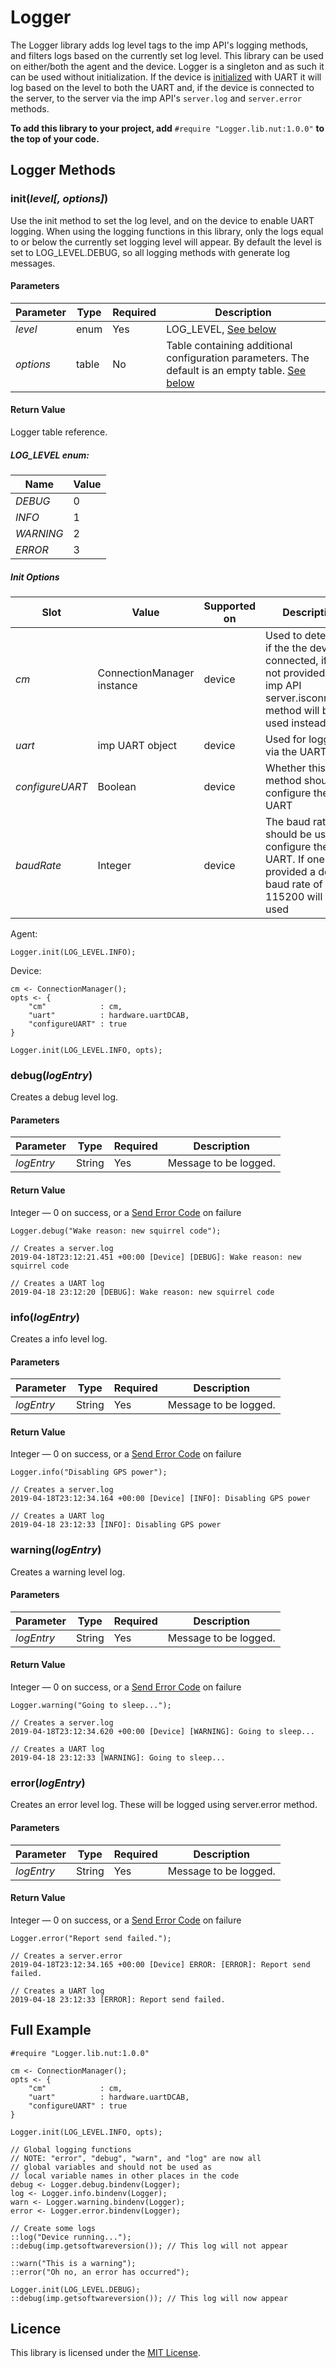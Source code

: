 # Logger #

The Logger library adds log level tags to the imp API's logging methods, and filters logs based on the currently set log level. This library can be used on either/both the agent and the device. Logger is a singleton and as such it can be used without initialization. If the device is [initialized](#initlevel-options) with UART it will log based on the level to both the UART and, if the device is connected to the server, to the server via the imp API's `server.log` and `server.error` methods. 

**To add this library to your project, add** `#require "Logger.lib.nut:1.0.0"` **to the top of your code.**

## Logger Methods ##

### init(*level[, options]*) ###

Use the init method to set the log level, and on the device to enable UART logging. When using the logging functions in this library, only the logs equal to or below the currently set logging level will appear. By default the level is set to LOG_LEVEL.DEBUG, so all logging methods with generate log messages.

#### Parameters ####

| Parameter | Type | Required | Description |
| --- | --- | --- | --- |
| *level* | enum | Yes | LOG_LEVEL, [See below](#log_level-enum) |  
| *options* | table | No | Table containing additional configuration parameters. The default is an empty table. [See below](#init-options) |

#### Return Value ####

Logger table reference.

##### LOG_LEVEL enum: ##### 

| Name | Value |
| --- | --- |
| *DEBUG* | 0 |
| *INFO* | 1 |
| *WARNING* | 2 |
| *ERROR* | 3 |

##### Init Options #####

| Slot | Value | Supported on | Description | 
| --- | --- | --- | --- |
| *cm* | ConnectionManager instance | device | Used to determine if the the device is connected, if cm is not provided the imp API server.isconnected method will be used instead | 
| *uart* | imp UART object | device |  Used for logging via the UART |
| *configureUART* | Boolean | device | Whether this method should configure the UART |
| *baudRate* | Integer | device | The baud rate that should be used to configure the UART. If one is not provided a default baud rate of 115200 will be used |

Agent:
```squirrel
Logger.init(LOG_LEVEL.INFO);
```

Device:
```squirrel
cm <- ConnectionManager();
opts <- {
    "cm"            : cm, 
    "uart"          : hardware.uartDCAB,
    "configureUART" : true
}

Logger.init(LOG_LEVEL.INFO, opts);
```

### debug(*logEntry*) ###

Creates a debug level log.

#### Parameters ####

| Parameter | Type | Required | Description |
| --- | --- | --- | --- |
| *logEntry* | String | Yes | Message to be logged. |  

#### Return Value ####

Integer — 0 on success, or a [Send Error Code](https://developer.electricimp.com/api/server) on failure

```
Logger.debug("Wake reason: new squirrel code");

// Creates a server.log
2019-04-18T23:12:21.451 +00:00 [Device] [DEBUG]: Wake reason: new squirrel code

// Creates a UART log 
2019-04-18 23:12:20 [DEBUG]: Wake reason: new squirrel code
```

### info(*logEntry*) ###

Creates a info level log.

#### Parameters ####

| Parameter | Type | Required | Description |
| --- | --- | --- | --- |
| *logEntry* | String | Yes | Message to be logged. |  

#### Return Value ####

Integer — 0 on success, or a [Send Error Code](https://developer.electricimp.com/api/server) on failure

```
Logger.info("Disabling GPS power");

// Creates a server.log
2019-04-18T23:12:34.164 +00:00 [Device] [INFO]: Disabling GPS power

// Creates a UART log 
2019-04-18 23:12:33 [INFO]: Disabling GPS power
```

### warning(*logEntry*) ###

Creates a warning level log.

#### Parameters ####

| Parameter | Type | Required | Description |
| --- | --- | --- | --- |
| *logEntry* | String | Yes | Message to be logged. |  

#### Return Value ####

Integer — 0 on success, or a [Send Error Code](https://developer.electricimp.com/api/server) on failure

```
Logger.warning("Going to sleep...");

// Creates a server.log
2019-04-18T23:12:34.620 +00:00 [Device] [WARNING]: Going to sleep...

// Creates a UART log 
2019-04-18 23:12:33 [WARNING]: Going to sleep...
```

### error(*logEntry*) ###

Creates an error level log. These will be logged using server.error method.

#### Parameters ####

| Parameter | Type | Required | Description |
| --- | --- | --- | --- |
| *logEntry* | String | Yes | Message to be logged. |  

#### Return Value ####

Integer — 0 on success, or a [Send Error Code](https://developer.electricimp.com/api/server) on failure

```
Logger.error("Report send failed.");

// Creates a server.error
2019-04-18T23:12:34.165 +00:00 [Device] ERROR: [ERROR]: Report send failed.

// Creates a UART log 
2019-04-18 23:12:33 [ERROR]: Report send failed.
```

## Full Example ##

```
#require "Logger.lib.nut:1.0.0"

cm <- ConnectionManager();
opts <- {
    "cm"            : cm, 
    "uart"          : hardware.uartDCAB,
    "configureUART" : true
}

Logger.init(LOG_LEVEL.INFO, opts);

// Global logging functions
// NOTE: "error", "debug", "warn", and "log" are now all
// global variables and should not be used as 
// local variable names in other places in the code
debug <- Logger.debug.bindenv(Logger);
log <- Logger.info.bindenv(Logger);
warn <- Logger.warning.bindenv(Logger);
error <- Logger.error.bindenv(Logger);

// Create some logs
::log("Device running...");
::debug(imp.getsoftwareversion()); // This log will not appear

::warn("This is a warning");
::error("Oh no, an error has occurred");

Logger.init(LOG_LEVEL.DEBUG);
::debug(imp.getsoftwareversion()); // This log will now appear
```

## Licence ##

This library is licensed under the [MIT License](./LICENSE).